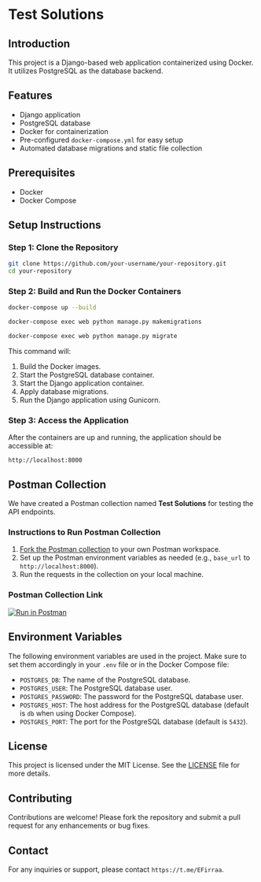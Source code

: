 # Test Solutions

## Introduction

This project is a Django-based web application containerized using Docker. It utilizes PostgreSQL as the database backend.

## Features

- Django application
- PostgreSQL database
- Docker for containerization
- Pre-configured `docker-compose.yml` for easy setup
- Automated database migrations and static file collection

## Prerequisites

- Docker
- Docker Compose

## Setup Instructions

### Step 1: Clone the Repository

```sh
git clone https://github.com/your-username/your-repository.git
cd your-repository
```

### Step 2: Build and Run the Docker Containers

```sh
docker-compose up --build
```
```sh
docker-compose exec web python manage.py makemigrations
```
```sh
docker-compose exec web python manage.py migrate
```

This command will:

1. Build the Docker images.
2. Start the PostgreSQL database container.
3. Start the Django application container.
4. Apply database migrations.
6. Run the Django application using Gunicorn.

### Step 3: Access the Application

After the containers are up and running, the application should be accessible at:

```
http://localhost:8000
```

## Postman Collection

We have created a Postman collection named **Test Solutions** for testing the API endpoints.

### Instructions to Run Postman Collection

1. [Fork the Postman collection]([https://www.postman.com/your-username/workspace/test-solutions/collection/your-collection-id](https://www.postman.com/supply-cosmologist-43454487/workspace/github-test-tasks/collection/31564096-ce35917e-795f-47a3-9db8-577e26e057c9)) to your own Postman workspace.
2. Set up the Postman environment variables as needed (e.g., `base_url` to `http://localhost:8000`).
3. Run the requests in the collection on your local machine.

### Postman Collection Link

[![Run in Postman](https://run.pstmn.io/button.svg)]([https://www.postman.com/your-username/workspace/test-solutions/collection/your-collection-id](https://www.postman.com/supply-cosmologist-43454487/workspace/github-test-tasks/collection/31564096-ce35917e-795f-47a3-9db8-577e26e057c9))

## Environment Variables

The following environment variables are used in the project. Make sure to set them accordingly in your `.env` file or in the Docker Compose file:

- `POSTGRES_DB`: The name of the PostgreSQL database.
- `POSTGRES_USER`: The PostgreSQL database user.
- `POSTGRES_PASSWORD`: The password for the PostgreSQL database user.
- `POSTGRES_HOST`: The host address for the PostgreSQL database (default is `db` when using Docker Compose).
- `POSTGRES_PORT`: The port for the PostgreSQL database (default is `5432`).

## License

This project is licensed under the MIT License. See the [LICENSE](LICENSE) file for more details.

## Contributing

Contributions are welcome! Please fork the repository and submit a pull request for any enhancements or bug fixes.

## Contact

For any inquiries or support, please contact `https://t.me/EFirraa`.
